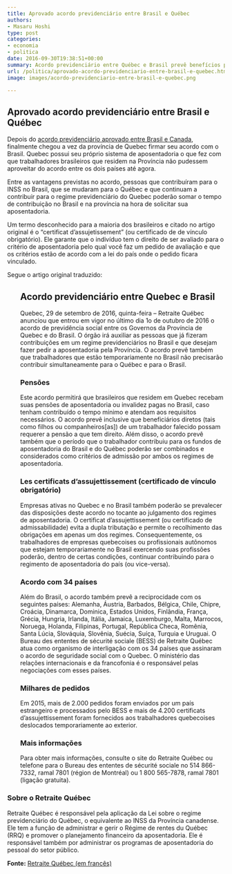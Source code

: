 ```yaml
---
title: Aprovado acordo previdenciário entre Brasil e Québec
authors:
- Masaru Hoshi
type: post
categories:
- economia
- politica
date: 2016-09-30T19:38:51+00:00
summary: Acordo previdenciário entre Québec e Brasil prevê benefícios para quem contribuiu para a previdência no Brasil além de beneficiar dependentes.
url: /politica/aprovado-acordo-previdenciario-entre-brasil-e-quebec.html
image: images/acordo-previdenciario-entre-brasil-e-quebec.png

---
```

## Aprovado acordo previdenciário entre Brasil e Québec

Depois do <a href="http://www.brasileirosnomundo.itamaraty.gov.br/noticias/acordo-previdenciario-entre-brasil-e-canada" target="_blank">acordo previdenciário aprovado entre Brasil e Canada</a>, finalmente chegou a vez da província de Quebec firmar seu acordo com o Brasil. Quebec possui seu próprio sistema de aposentadoria o que fez com que trabalhadores brasileiros que residem na Província não pudessem aproveitar do acordo entre os dois países até agora.

Entre as vantagens previstas no acordo, pessoas que contribuíram para o INSS no Brasil, que se mudaram para o Québec e que continuam a contribuir para o regime previdenciário do Quebec poderão somar o tempo de contribuição no Brasil e na província na hora de solicitar sua aposentadoria.

Um termo desconhecido para a maioria dos brasileiros e citado no artigo original é o &#8220;certificat d&#8217;assujetissement&#8221; (ou certificado de de vínculo obrigatório). Ele garante que o indivíduo tem o direito de ser avaliado para o critério de aposentadoria pelo qual você faz um pedido de avaliação e que os critérios estão de acordo com a lei do país onde o pedido ficara vinculado.

Segue o artigo original traduzido:

<h2 style="padding-left: 30px;">
  Acordo previdenciário entre Quebec e Brasil
</h2>

<p style="padding-left: 30px;">
  Quebec, 29 de setembro de 2016, quinta-feira &#8211; Retraite Québec anunciou que entrou em vigor no último dia 1o de outubro de 2016 o acordo de previdência social entre os Governos da Província de Quebec e do Brasil. O órgão irá auxiliar as pessoas que já fizeram contribuições em um regime previdenciários no Brasil e que desejam fazer pedir a aposentadoria pela Província. O acordo prevê também que trabalhadores que estão temporariamente no Brasil não precisarão contribuir simultaneamente para o Québec e para o Brasil.
</p>

<h3 style="padding-left: 30px;">
  Pensões
</h3>

<p style="padding-left: 30px;">
  Este acordo permitirá que brasileiros que residem em Quebec recebam suas pensões de aposentadoria ou invalidez pagas no Brasil, caso tenham contribuído o tempo mínimo e atendam aos requisitos necessários. O acordo prevê inclusive que beneficiários diretos (tais como filhos ou companheiros[as]) de um trabalhador falecido possam requerer a pensão a que tem direito. Além disso, o acordo prevê também que o período que o trabalhador contribuiu para os fundos de aposentadoria do Brasil e do Québec poderão ser combinados e considerados como critérios de admissão por ambos os regimes de aposentadoria.
</p>

<h3 style="padding-left: 30px;">
  Les certificats d&#8217;assujettissement (certificado de vínculo obrigatório)
</h3>

<p style="padding-left: 30px;">
  Empresas ativas no Quebec e no Brasil também poderão se prevalecer das disposições deste acordo no tocante ao julgamento dos regimes de aposentadoria. O certificat d&#8217;assujettissement (ou certificado de admissabilidade) evita a dupla tributação e permite o recolhimento das obrigações em apenas um dos regimes. Consequentemente, os trabalhadores de empresas quebecoises ou profissionais autônomos que estejam temporariamente no Brasil exercendo suas profissões poderão, dentro de certas condições, continuar contribuindo para o regimento de aposentadoria do país (ou vice-versa).
</p>

<h3 style="padding-left: 30px;">
  Acordo com 34 países
</h3>

<p style="padding-left: 30px;">
  Além do Brasil, o acordo também prevê a reciprocidade com os seguintes países: Alemanha, Áustria, Barbados, Bélgica, Chile, Chipre, Croácia, Dinamarca, Dominica, Estados Unidos, Finlândia, França, Grécia, Hungria, Irlanda, Itália, Jamaica, Luxemburgo, Malta, Marrocos, Noruega, Holanda, Filipinas, Portugal, República Checa, Romênia, Santa Lúcia, Slováquia, Slovênia, Suécia, Suíça, Turquia e Uruguai. O Bureau des ententes de sécurité sociale (BESS) de Retraite Québec atua como organismo de interligação com os 34 países que assinaram o acordo de seguridade social com o Quebec. O ministério das relações internacionais e da francofonia é o responsável pelas negociações com esses países.
</p>

<h3 style="padding-left: 30px;">
  Milhares de pedidos
</h3>

<p style="padding-left: 30px;">
  Em 2015, mais de 2.000 pedidos foram enviados por um país estrangeiro e processados pelo BESS e mais de 4.200 certificats d&#8217;assujettissement foram fornecidos aos trabalhadores quebecoises deslocados temporariamente ao exterior.
</p>

<h3 style="padding-left: 30px;">
  Mais informações
</h3>

<p style="padding-left: 30px;">
  Para obter mais informações, consulte o site do Retraite Québec ou telefone para o Bureau des ententes de sécurité sociale no 514 866-7332, ramal 7801 (région de Montréal) ou 1 800 565-7878, ramal 7801 (ligação gratuita).
</p>

### Sobre o Retraite Québec

Retraite Québec é responsável pela aplicação da Lei sobre o regime previdenciário do Québec, o equivalente ao INSS da Província canadense. Ele tem a função de administrar e gerir o Régime de rentes du Québec (RRQ) e promover o planejamento financeiro da aposentadoria. Ele é responsável também por administrar os programas de aposentadoria do pessoal do setor público.

**Fonte:** <a href="http://www.retraitequebec.gouv.qc.ca/fr/salle_presse/2016/Pages/20160929.aspx" target="_blank">Retraite Québec (em francês)</a>
